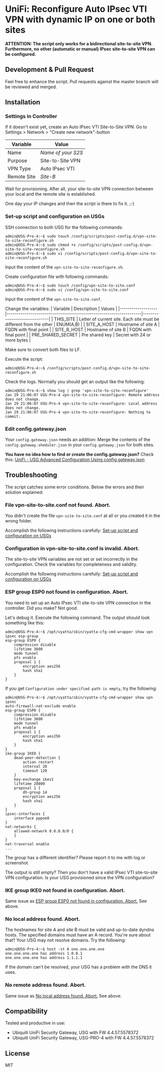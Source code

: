 UniFi: Reconfigure Auto IPsec VTI VPN with dynamic IP on one or both sites
=========

**ATTENTION: The script only works for a bidirectional site-to-site VPN. Furthermore, no other (automatic or manual) IPsec site-to-site VPN can be configured.**

Development & Pull Request
-----------

Feel free to enhance the script. Pull requests against the master branch will be reviewed and merged.

Installation
-----------

### Settings in Controller
If it doesn't exist yet, create an Auto IPsec VTI Site-to-Site VPN:
Go to Settings > Network > "Create new network"-button

| Variable      | Value                     |
|---------------|---------------------------|
| Name    		| _Name of your S2S_ 		|
| Purpose 		| Site-to-Site VPN     		|
| VPN Type		| Auto IPsec VTI     		|
| Remote Site	| _Site-B_		     		|

Wait for provisioning. After all, your site-to-site VPN connection between your local and the remote site is established.

One day your IP changes and then the script is there to fix it. ;-)

### Set-up script and configuration on USGs

SSH connection to both USG for the following commands:

```
admin@USG-Pro-4:~$ sudo touch /config/scripts/post-config.d/vpn-site-to-site-reconfigure.sh
admin@USG-Pro-4:~$ sudo chmod +x /config/scripts/post-config.d/vpn-site-to-site-reconfigure.sh
admin@USG-Pro-4:~$ sudo vi /config/scripts/post-config.d/vpn-site-to-site-reconfigure.sh
```

Input the content of the `vpn-site-to-site-reconfigure.sh`.

Create configuration file with following commands:

```
admin@USG-Pro-4:~$ sudo touch /config/vpn-site-to-site.conf
admin@USG-Pro-4:~$ sudo vi /config/vpn-site-to-site.conf
```

Input the content of the `vpn-site-to-site.conf`.

Change the variables:
| Variable          | Description                                                        | Values                       |
|-------------------|--------------------------------------------------------------------|------------------------------|
| THIS_SITE         | Letter of current site. Each site must be different from the other | ENUM(A,B)                    |
| SITE_A_HOST       | Hostname of site A                                                 | FQDN with final point        |
| SITE_B_HOST       | Hostname of site B                                                 | FQDN with final point        |
| PRE_SHARED_SECRET | Pre shared key                                                     | Secret with 24 or more bytes |

Make sure to convert both files to LF.

Execute the script:

```
admin@USG-Pro-4:~$ /config/scripts/post-config.d/vpn-site-to-site-reconfigure.sh
```

Check the logs. Normally you should get an output like the following:

```
admin@USG-Pro-4:~$ show log | grep 'vpn-site-to-site-reconfigure'
Jan 29 21:06:07 USG-Pro-4 vpn-site-to-site-reconfigure: Remote address does not change.
Jan 29 21:06:07 USG-Pro-4 vpn-site-to-site-reconfigure: Local address does not change.
Jan 29 21:06:07 USG-Pro-4 vpn-site-to-site-reconfigure: Nothing to commit.
```

### Edit config.gateway.json

Your `config.gateway.json` needs an addition:
Merge the contents of the `config.gateway.sheduler.json` in your `config.gateway.json` for both sites.

__You have no idea how to find or create the config.gateway.json?__
Check this: [UniFi - USG Advanced Configuration Using config.gateway.json](https://help.ui.com/hc/en-us/articles/215458888-UniFi-USG-Advanced-Configuration-Using-config-gateway-json)

Troubleshooting
-----------

The script catches some error conditions. Below the errors and their solution explained:

### File vpn-site-to-site.conf not found. Abort.
You didn't create the file `vpn-site-to-site.conf` at all or you created it in the wrong folder.

Accomplish the following instructions carefully:
[Set-up script and configuration on USGs](#set-up-script-and-configuration-on-usgs)

### Configuration in vpn-site-to-site.conf is invalid. Abort.
The site-to-site VPN variables are not set or set incorrectly in the configuration. Check the variables for completeness and validity.

Accomplish the following instructions carefully:
[Set-up script and configuration on USGs](#set-up-script-and-configuration-on-usgs)

### ESP group ESP0 not found in configuration. Abort.
You need to set up an Auto IPsec VTI site-to-site VPN connection in the controller. Did you make? Not good.

Let's debug it. Execute the following command. The output should look something like this:

```
admin@USG-Pro-4:~$ /opt/vyatta/sbin/vyatta-cfg-cmd-wrapper show vpn ipsec esp-group
esp-group ESP0 {
    compression disable
    lifetime 3600
    mode tunnel
    pfs enable
    proposal 1 {
        encryption aes256
        hash sha1
    }
}
```

If you get `Configuration under specified path is empty`, try the following:

```
admin@USG-Pro-4:~$ /opt/vyatta/sbin/vyatta-cfg-cmd-wrapper show vpn ipsec
auto-firewall-nat-exclude enable
esp-group ESP0 {
    compression disable
    lifetime 3600
    mode tunnel
    pfs enable
    proposal 1 {
        encryption aes256
        hash sha1
    }
}
ike-group IKE0 {
    dead-peer-detection {
        action restart
        interval 20
        timeout 120
    }
    key-exchange ikev1
    lifetime 28800
    proposal 1 {
        dh-group 14
        encryption aes256
        hash sha1
    }
}
ipsec-interfaces {
    interface pppoe0
}
nat-networks {
    allowed-network 0.0.0.0/0 {
    }
}
nat-traversal enable
...
```

The group has a different identifier? Please report it to me with log or screenshot.

The output is still empty? Then you don't have a valid IPsec VTI site-to-site VPN configuration. Is your USG provisioned since the VPN configuration?

### IKE group IKE0 not found in configuration. Abort.
Same issue as [ESP group ESP0 not found in configuration. Abort.](#esp-group-esp0-not-found-in-configuration-abort) See above.

### No local address found. Abort.
The hostnames for site A and site B must be valid and up-to-date dyndns hosts. The specified domains must have an A record.
You're sure about that? Your USG may not resolve domains. Try the following:

```
admin@USG-Pro-4:~$ host -st A one.one.one.one
one.one.one.one has address 1.0.0.1
one.one.one.one has address 1.1.1.1
```

If the domain can't be resolved, your USG has a problem with the DNS it uses.

### No remote address found. Abort.
Same issue as [No local address found. Abort.](#no-local-address-found-abort) See above.


Compatibility
-------

Tested and productive in use:
* Ubiquiti UniFi Security Gateway, USG with FW 4.4.57.5578372
* Ubiquiti UniFi Security Gateway, USG-PRO-4 with FW 4.4.57.5578372

License
-------

MIT